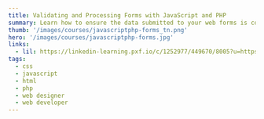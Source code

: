```yaml
---
title: Validating and Processing Forms with JavaScript and PHP
summary: Learn how to ensure the data submitted to your web forms is complete, accurate, and nonmalicious with HTML5, JavaScript, jQuery, and PHP form processing and validation.
thumb: '/images/courses/javascriptphp-forms_tn.png'
hero: '/images/courses/javascriptphp-forms.jpg'
links:
  - lil: https://linkedin-learning.pxf.io/c/1252977/449670/8005?u=https%3A%2F%2Fwww.linkedin.com%2Flearning%2Fvalidating-and-processing-forms-with-javascript-and-php
tags:
  - css
  - javascript
  - html
  - php
  - web designer
  - web developer
---
```

